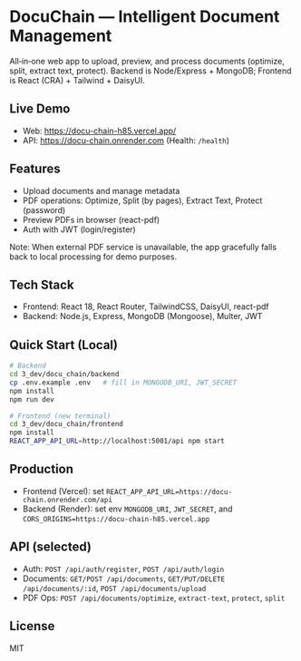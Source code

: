 # DocuChain — Intelligent Document Management

All‑in‑one web app to upload, preview, and process documents (optimize, split, extract text, protect). Backend is Node/Express + MongoDB; Frontend is React (CRA) + Tailwind + DaisyUI.

## Live Demo
- Web: https://docu-chain-h85.vercel.app/
- API: https://docu-chain.onrender.com (Health: `/health`)

## Features
- Upload documents and manage metadata
- PDF operations: Optimize, Split (by pages), Extract Text, Protect (password)
- Preview PDFs in browser (react-pdf)
- Auth with JWT (login/register)

Note: When external PDF service is unavailable, the app gracefully falls back to local processing for demo purposes.

## Tech Stack
- Frontend: React 18, React Router, TailwindCSS, DaisyUI, react-pdf
- Backend: Node.js, Express, MongoDB (Mongoose), Multer, JWT

## Quick Start (Local)
```bash
# Backend
cd 3_dev/docu_chain/backend
cp .env.example .env   # fill in MONGODB_URI, JWT_SECRET
npm install
npm run dev

# Frontend (new terminal)
cd 3_dev/docu_chain/frontend
npm install
REACT_APP_API_URL=http://localhost:5001/api npm start
```

## Production
- Frontend (Vercel): set `REACT_APP_API_URL=https://docu-chain.onrender.com/api`
- Backend (Render): set env `MONGODB_URI`, `JWT_SECRET`, and `CORS_ORIGINS=https://docu-chain-h85.vercel.app`

## API (selected)
- Auth: `POST /api/auth/register`, `POST /api/auth/login`
- Documents: `GET/POST /api/documents`, `GET/PUT/DELETE /api/documents/:id`, `POST /api/documents/upload`
- PDF Ops: `POST /api/documents/optimize`, `extract-text`, `protect`, `split`

## License
MIT

